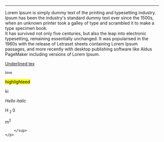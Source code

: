 <!DOCTYPE html>
<html lang="en">
<head>
    <meta charset="UTF-8">
    <meta name="viewport" content="width=device-width, initial-scale=1.0">
    <title>Sample Program</title>
</head>
<body>
<p>
    <hr>
   Lorem Ipsum is simply dummy text of the printing and typesetting industry.<br>Ipsum has been the industry's standard dummy text ever since the 1500s, when an unknown printer took a galley of type and scrambled it to make a type specimen book. <br>
    It has survived not only five centuries, but also the leap into electronic typesetting, remaining essentially unchanged.
     It was popularised in the 1960s with the release of Letraset sheets containing Lorem Ipsum passages, and more recently with desktop publishing software like Aldus PageMaker including versions of Lorem Ipsum.
</p>
<p>
 <u> Underlined tex </u>
 <p>
    <small>
 love
    </small>
 </p>
 <p></p>
    <mark>
        highlighteed
    </mark>
</p>
<p>
    ki

</p><i>
        Hello italic
    </i>
 </p></p>
<p>
    H<sub>
        2
    </sub>0    
    <p>
       m<sup>2
            
        </sup>
    </p>     
</p>
</h1>
</body>
</html>
